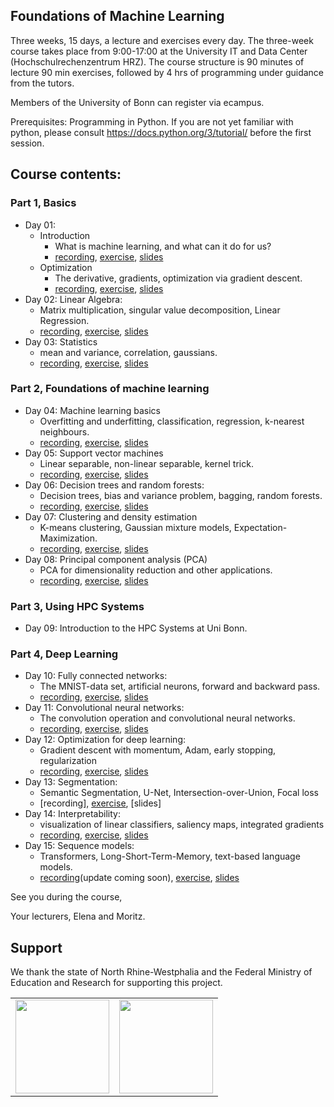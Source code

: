 ## Foundations of Machine Learning
Three weeks, 15 days, a lecture and exercises every day. The three-week course takes place from 9:00-17:00 at the University IT and Data Center (Hochschulrechenzentrum HRZ). The course structure is 90 minutes of lecture 90 min exercises, followed by 4 hrs of programming under guidance from the tutors.

Members of the University of Bonn can register via ecampus.

Prerequisites:
Programming in Python. If you are not yet familiar with python, please consult https://docs.python.org/3/tutorial/ before the first session.

## Course contents:

### Part 1, Basics
- Day 01:
    - Introduction
        - What is machine learning, and what can it do for us?
        - [recording](https://uni-bonn.sciebo.de/s/7LI8Rs9fzw6jhiA), [exercise](https://github.com/Machine-Learning-Foundations/exercise_01_intro), [slides](https://uni-bonn.sciebo.de/s/V3P9eO6YwH6RQWS) <br>
    - Optimization
        - The derivative, gradients, optimization via gradient descent.
        - [recording](https://uni-bonn.sciebo.de/s/8W7P94GSBmMsdOs), [exercise](https://github.com/Machine-Learning-Foundations/day_02_exercise_optimization),  [slides](https://uni-bonn.sciebo.de/s/fI9v8QmIm1O1wc2) 
- Day 02:   Linear Algebra:
   - Matrix multiplication, singular value decomposition, Linear Regression.
   - [recording](https://uni-bonn.sciebo.de/s/w5smMgZSHZU53qf), [exercise](https://github.com/Machine-Learning-Foundations/day_03_exercise_algebra), [slides](https://uni-bonn.sciebo.de/s/2r7NA3KWIuaJNdy)
- Day 03:  Statistics
   - mean and variance, correlation, gaussians.
   - [recording](https://uni-bonn.sciebo.de/s/fA7HqygB3KBiu4l), [exercise](https://github.com/Machine-Learning-Foundations/day_04_exercise_statistics_prob), [slides](https://uni-bonn.sciebo.de/s/BmxW2qAzIhVnpnU)

### Part 2, Foundations of machine learning
- Day 04: Machine learning basics
  - Overfitting and underfitting, classification, regression, k-nearest neighbours.
  - [recording](https://uni-bonn.sciebo.de/s/3CNcv026DVkYMkH), [exercise](https://github.com/Machine-Learning-Foundations/day_05_exercise_ML_basics), [slides](https://uni-bonn.sciebo.de/s/JVzmfvlsLICtMH3)
- Day 05: Support vector machines
  - Linear separable, non-linear separable, kernel trick.
  - [recording](https://uni-bonn.sciebo.de/s/Mgreb3nu7lYmxnJ), [exercise](https://github.com/Machine-Learning-Foundations/day_06_exercise_svm_svr), [slides](https://uni-bonn.sciebo.de/s/OSOG8bNDDh0Bo6N)
- Day 06: Decision trees and random forests:
  - Decision trees, bias and variance problem, bagging, random forests.
  - [recording](https://uni-bonn.sciebo.de/s/WaQtWe0yyGQXpuT), [exercise](https://github.com/Machine-Learning-Foundations/day_07_exercise_decision_trees), [slides](https://uni-bonn.sciebo.de/s/Nm7oshdmzwFCYmG)
- Day 07:  Clustering and density estimation
  - K-means clustering, Gaussian mixture models, Expectation-Maximization.
  - [recording](https://uni-bonn.sciebo.de/s/UvA3P7u9h9otQJZ), [exercise](https://github.com/Machine-Learning-Foundations/day_08_exercise_cluster_analysis), [slides](https://uni-bonn.sciebo.de/s/qLlRb3xrna9quY7)
- Day 08: Principal component analysis (PCA)
  - PCA for dimensionality reduction and other applications.
  - [recording](https://uni-bonn.sciebo.de/s/8fe7DVTntSAdu1R), [exercise](https://github.com/Machine-Learning-Foundations/day_09_exercise_dim_reduction), [slides](https://uni-bonn.sciebo.de/s/HNty8VNExI3dPl4)

### Part 3, Using HPC Systems
- Day 09: Introduction to the HPC Systems at Uni Bonn.

### Part 4, Deep Learning
- Day 10: Fully connected networks:
    -  The MNIST-data set, artificial neurons, forward and backward pass.
    -  [recording](https://uni-bonn.sciebo.de/s/OQoPHoIAxVJEBPj), [exercise](https://github.com/Machine-Learning-Foundations/day_11_exercise_neural_networks), [slides](https://uni-bonn.sciebo.de/s/dAILvtcj5FWoke1)
- Day 11: Convolutional neural networks:
    -  The convolution operation and convolutional neural networks.
    -  [recording](https://uni-bonn.sciebo.de/s/A7yBH42clJC87hM), [exercise](https://github.com/Machine-Learning-Foundations/day_12_exercise_cnn), [slides](https://uni-bonn.sciebo.de/s/wC9OVeHqO1OLiB4)
- Day 12: Optimization for deep learning:
    -  Gradient descent with momentum, Adam, early stopping, regularization
    -  [recording](https://uni-bonn.sciebo.de/s/X6iAaPgCALsZtNk), [exercise](https://github.com/Machine-Learning-Foundations/day_13_exercise_brain_decode), [slides](https://uni-bonn.sciebo.de/s/rWJRhQAGVkhpZwA)
- Day 13: Segmentation:
    -  Semantic Segmentation, U-Net, Intersection-over-Union, Focal loss
    -  [recording], [exercise](https://github.com/Machine-Learning-Foundations/exercise_13_segmentation), [slides]
- Day 14: Interpretability:
    - visualization of linear classifiers, saliency maps, integrated gradients
    - [recording](https://uni-bonn.sciebo.de/s/v7BERpB3KGN0m4m), [exercise](https://github.com/Machine-Learning-Foundations/day_14_exercise_interpretability), [slides](https://uni-bonn.sciebo.de/s/H7suTOhvj4ECko6)
 - Day 15: Sequence models:
    - Transformers, Long-Short-Term-Memory, text-based language models.
    - [recording](https://uni-bonn.sciebo.de/s/H2QWgA78IIkdDJ1)(update coming soon), [exercise](https://github.com/Machine-Learning-Foundations/exercise_15_language_models), [slides](https://github.com/Machine-Learning-Foundations/day_15_lecture_sequence_processing/blob/main/presentation.pdf)

See you during the course,

Your lecturers, Elena and Moritz.



## Support

We thank the state of North Rhine-Westphalia and the Federal Ministry of Education and Research for supporting this project.

<table>
<tr>
    <td><img src="https://github.com/Machine-Learning-Foundations/.github/blob/main/profile/img/nrw-logo.png" height="150"></td>
    <td><img src="https://github.com/Machine-Learning-Foundations/.github/blob/main/profile/img/BMBF_gefoerdert_2017_en.jpg" height="150"></td>
</tr>
</table>
